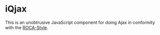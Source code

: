 iQjax
=====

This is an unobtrusive JavaScript component for doing Ajax in conformity with the [ROCA-Style](http://roca-style.org).
